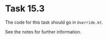 # Task 15.3

The code for this task should go in `Override.kt`.

See the notes for further information.
